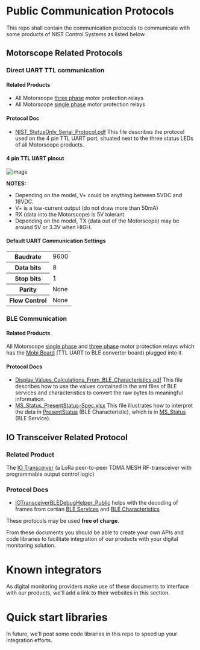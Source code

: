 # Public Communication Protocols
This repo shall contain the communication protocols to communicate with some products of NIST Control Systems as listed below.

## Motorscope Related Protocols
### Direct UART TTL communication
#### Related Products
- All Motorscope [three phase](https://nistcontrol.com/product-category/three-phase/) motor protection relays
- All Motorscope [single phase](https://nistcontrol.com/product-category/single-phase/) motor protection relays

#### Protocol Doc
- [NIST_StatusOnly_Serial_Protocol.pdf](https://github.com/NISTControlSystems/Public_Communication_Protocols/blob/main/Docs/Motorscope/UART/NIST_StatusOnly_Serial_Protocol.pdf)  This file describes the protocol used on the 4 pin TTL UART port, situated next to the three status LEDs of all Motorscope products.

#### 4 pin TTL UART pinout
![image](https://github.com/NISTControlSystems/Public_Communication_Protocols/assets/40263983/377b86b9-1e38-45a0-ba14-de1eafeb5210)

**NOTES:**
- Depending on the model, V+ could be anything between 5VDC and 18VDC.
- V+ is a low-current output (do not draw more than 50mA)
- RX (data into the Motorscope) is 5V tolerant.
- Depending on the model, TX (data out of the Motorscope) may be around 5V or 3.3V when HIGH.

#### Default UART Communication Settings
<table>
  <tr>
    <th>Baudrate</th>
    <td>9600</td>
  </tr>
  <tr>
    <th>Data bits</th>
    <td>8</td>
  </tr>
  <tr>
    <th>Stop bits</th>
    <td>1</td>
  </tr>
  <tr>
    <th>Parity</th>
    <td>None</td>
  </tr>
  <tr>
    <th>Flow Control</th>
    <td>None</td>
  </tr>
</table>





### BLE Communication
#### Related Products
All Motorscope [single phase](https://nistcontrol.com/product-category/single-phase/) and [three phase](https://nistcontrol.com/product-category/three-phase/) motor protection relays which has the [Mobi Board](https://nistcontrol.com/product/mobi-board/) (TTL UART to BLE converter board) plugged into it.
#### Protocol Docs
- [Display_Values_Calculations_From_BLE_Characteristics.pdf](https://github.com/NISTControlSystems/Public_Communication_Protocols/blob/main/Docs/Motorscope/BLE/Display_Values_Calculations_From_BLE_Characteristics.pdf) This file describes how to use the values contained in the xml files of BLE services and characteristics to convert the raw bytes to meaningful information.
- [MS_Status_PresentStatus-Spec.xlsx](https://github.com/NISTControlSystems/Public_Communication_Protocols/blob/main/Docs/Motorscope/BLE/MS_Status_PresentStatus-Spec.xlsx)  This file illustrates how to interpret the data in [PresentStatus](https://github.com/NISTControlSystems/Public_Communication_Protocols/blob/main/Docs/Motorscope/BLE/Characteristics/com.nistcontrol.characteristic.present_status.xml) (BLE Characteristic), which is in [MS_Status](https://github.com/NISTControlSystems/Public_Communication_Protocols/blob/main/Docs/Motorscope/BLE/Services/com.nistcontrol.service.ms_status.xml) (BLE Service).

## IO Transceiver Related Protocol
### Related Product
The [IO Transceiver](https://nistcontrol.com/product/io-transceiver/) (a LoRa peer-to-peer TDMA MESH RF-transceiver with programmable output control logic)
### Protocol Docs
-  [IOTransceiverBLEDebugHelper_Public](https://docs.google.com/spreadsheets/d/1ERCwcc7Mkw_FeGg6xAvlH5duZCD3stSa8VJfmg2aX0w/edit?usp=sharing) helps with the decoding of frames from certian [BLE Services](https://github.com/NISTControlSystems/Public_Communication_Protocols/tree/main/Docs/IOTransceiver/BLE/Services) and [BLE Characteristics](https://github.com/NISTControlSystems/Public_Communication_Protocols/tree/main/Docs/IOTransceiver/BLE/Characteristics)  

These protocols may be used **free of charge**.  

From these documents you should be able to create your own APIs and code libraries to facilitate integration of our products with your digital monitoring solution.  

# Known integrators
As digital monitoring providers make use of these documents to interface with our products, we'll add a link to their websites in this section.

# Quick start libraries
In future, we'll post some code libraries in this repo to speed up your integration efforts.

